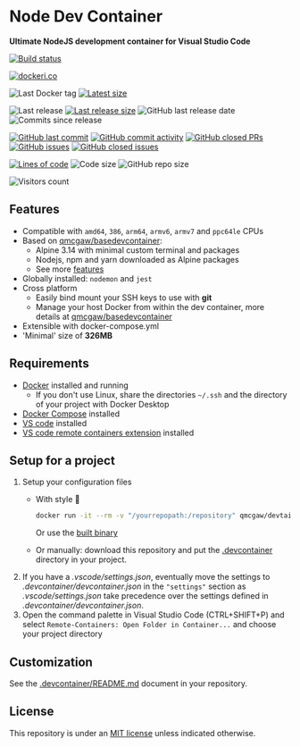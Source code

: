 # Node Dev Container

**Ultimate NodeJS development container for Visual Studio Code**

[![Build status](https://github.com/qdm12/nodedevcontainer/workflows/Buildx%20latest/badge.svg)](https://github.com/qdm12/nodedevcontainer/actions?query=workflow%3A%22Buildx+latest%22)

[![dockeri.co](https://dockeri.co/image/qmcgaw/nodedevcontainer)](https://hub.docker.com/r/qmcgaw/nodedevcontainer)

![Last Docker tag](https://img.shields.io/docker/v/qmcgaw/nodedevcontainer?sort=semver&label=Last%20Docker%20tag)
[![Latest size](https://img.shields.io/docker/image-size/qmcgaw/nodedevcontainer/latest?label=Latest%20image)](https://hub.docker.com/r/qmcgaw/nodedevcontainer/tags)

![Last release](https://img.shields.io/github/release/qdm12/nodedevcontainer?label=Last%20release)
[![Last release size](https://img.shields.io/docker/image-size/qmcgaw/nodedevcontainer?sort=semver&label=Last%20released%20image)](https://hub.docker.com/r/qmcgaw/nodedevcontainer/tags?page=1&ordering=last_updated)
![GitHub last release date](https://img.shields.io/github/release-date/qdm12/nodedevcontainer?label=Last%20release%20date)
![Commits since release](https://img.shields.io/github/commits-since/qdm12/nodedevcontainer/latest?sort=semver)

[![GitHub last commit](https://img.shields.io/github/last-commit/qdm12/nodedevcontainer.svg)](https://github.com/qdm12/nodedevcontainer/commits/main)
[![GitHub commit activity](https://img.shields.io/github/commit-activity/y/qdm12/nodedevcontainer.svg)](https://github.com/qdm12/nodedevcontainer/graphs/contributors)
[![GitHub closed PRs](https://img.shields.io/github/issues-pr-closed/qdm12/nodedevcontainer.svg)](https://github.com/qdm12/nodedevcontainer/pulls?q=is%3Apr+is%3Aclosed)
[![GitHub issues](https://img.shields.io/github/issues/qdm12/nodedevcontainer.svg)](https://github.com/qdm12/nodedevcontainer/issues)
[![GitHub closed issues](https://img.shields.io/github/issues-closed/qdm12/nodedevcontainer.svg)](https://github.com/qdm12/nodedevcontainer/issues?q=is%3Aissue+is%3Aclosed)

[![Lines of code](https://img.shields.io/tokei/lines/github/qdm12/nodedevcontainer)](https://github.com/qdm12/nodedevcontainer)
![Code size](https://img.shields.io/github/languages/code-size/qdm12/nodedevcontainer)
![GitHub repo size](https://img.shields.io/github/repo-size/qdm12/nodedevcontainer)

![Visitors count](https://visitor-badge.laobi.icu/badge?page_id=nodedevcontainer.readme)

## Features

- Compatible with `amd64`, `386`, `arm64`, `armv6`, `armv7` and `ppc64le` CPUs
- Based on [qmcgaw/basedevcontainer](https://github.com/qdm12/basedevcontainer):
    - Alpine 3.14 with minimal custom terminal and packages
    - Nodejs, npm and yarn downloaded as Alpine packages
    - See more [features](https://github.com/qdm12/basedevcontainer#features)
- Globally installed: `nodemon` and `jest`
- Cross platform
    - Easily bind mount your SSH keys to use with **git**
    - Manage your host Docker from within the dev container, more details at [qmcgaw/basedevcontainer](https://github.com/qdm12/basedevcontainer#features)
- Extensible with docker-compose.yml
- 'Minimal' size of **326MB**

## Requirements

- [Docker](https://www.docker.com/products/docker-desktop) installed and running
    - If you don't use Linux, share the directories `~/.ssh` and the directory of your project with Docker Desktop
- [Docker Compose](https://docs.docker.com/compose/install/) installed
- [VS code](https://code.visualstudio.com/download) installed
- [VS code remote containers extension](https://marketplace.visualstudio.com/items?itemName=ms-vscode-remote.remote-containers) installed

## Setup for a project

1. Setup your configuration files
    - With style 💯

        ```sh
        docker run -it --rm -v "/yourrepopath:/repository" qmcgaw/devtainr:v0.2.0 -dev node -path /repository -name projectname
        ```

        Or use the [built binary](https://github.com/qdm12/devtainr#binary)
    - Or manually: download this repository and put the [.devcontainer](.devcontainer) directory in your project.
1. If you have a *.vscode/settings.json*, eventually move the settings to *.devcontainer/devcontainer.json* in the `"settings"` section as *.vscode/settings.json* take precedence over the settings defined in *.devcontainer/devcontainer.json*.
1. Open the command palette in Visual Studio Code (CTRL+SHIFT+P) and select `Remote-Containers: Open Folder in Container...` and choose your project directory

## Customization

See the [.devcontainer/README.md](.devcontainer/README.md) document in your repository.

## License

This repository is under an [MIT license](https://github.com/qdm12/nodedevcontainer/master/LICENSE) unless indicated otherwise.
